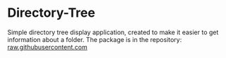 # Directory-Tree
Simple directory tree display application, created to make it easier to get information about a folder.
The package is in the repository: [raw.githubusercontent.com](https://raw.githubusercontent.com/EICapitan/at-repository/master/x86_64/)
